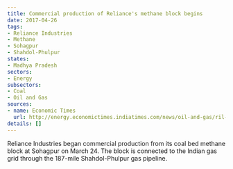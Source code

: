 ```yaml
---
title: Commercial production of Reliance's methane block begins
date: 2017-04-26
tags:
- Reliance Industries
- Methane
- Sohagpur
- Shahdol-Phulpur
states:
- Madhya Pradesh
sectors:
- Energy
subsectors:
- Coal
- Oil and Gas
sources:
- name: Economic Times
  url: http://energy.economictimes.indiatimes.com/news/oil-and-gas/ril-begins-cbm-production-at-sohagpur-block/58309402
details: []
---
```


Reliance Industries began commercial production from its coal bed methane block at Sohagpur on March 24. The block is connected to the Indian gas grid through the 187-mile Shahdol-Phulpur gas pipeline.
